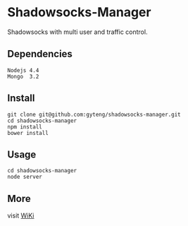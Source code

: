 Shadowsocks-Manager
===================

Shadowsocks with multi user and traffic control.

Dependencies
------------

    Nodejs 4.4
    Mongo  3.2

Install
-------

    git clone git@github.com:gyteng/shadowsocks-manager.git
    cd shadowsocks-manager
    npm install
    bower install

Usage
-----

    cd shadowsocks-manager
    node server

More
----

visit [WiKi](http://github.com/)